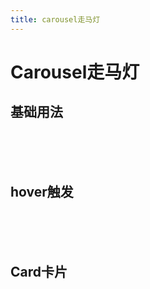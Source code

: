 ```yaml
---
title: carousel走马灯
---
```


# Carousel走马灯

## 基础用法

<carousel-default></carousel-default>  


<br/>
<br/>
<br/>

## hover触发


<carousel-hover></carousel-hover>  


<br/>
<br/>
<br/>


## Card卡片

<carousel-card></carousel-card>  
